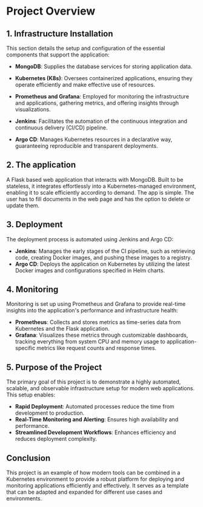 # Project Overview

## 1. Infrastructure Installation

This section details the setup and configuration of the essential components that support the application:

- **MongoDB**: Supplies the database services for storing application data.

- **Kubernetes (K8s)**: Oversees containerized applications, ensuring they operate efficiently and make effective use of resources.

- **Prometheus and Grafana**: Employed for monitoring the infrastructure and applications, gathering metrics, and offering insights through visualizations.

- **Jenkins**: Facilitates the automation of the continuous integration and continuous delivery (CI/CD) pipeline.

- **Argo CD**: Manages Kubernetes resources in a declarative way, guaranteeing reproducible and transparent deployments.

## 2. The application 

A Flask based web application that interacts with MongoDB. Built to be stateless, it integrates effortlessly into a Kubernetes-managed environment, enabling it to scale efficiently according to demand.
The app is simple. The user has to fill documents in the web page and has the option to delete or update them.

## 3. Deployment

The deployment process is automated using Jenkins and Argo CD:

- **Jenkins**: Manages the early stages of the CI pipeline, such as retrieving code, creating Docker images, and pushing these images to a registry.
- **Argo CD**: Deploys the application on Kubernetes by utilizing the latest Docker images and configurations specified in Helm charts.

## 4. Monitoring

Monitoring is set up using Prometheus and Grafana to provide real-time insights into the application's performance and infrastructure health:

- **Prometheus**: Collects and stores metrics as time-series data from Kubernetes and the Flask application.
- **Grafana**: Visualizes these metrics through customizable dashboards, tracking everything from system CPU and memory usage to application-specific metrics like request counts and response times.

## 5. Purpose of the Project

The primary goal of this project is to demonstrate a highly automated, scalable, and observable infrastructure setup for modern web applications. This setup enables:

- **Rapid Deployment**: Automated processes reduce the time from development to production.
- **Real-Time Monitoring and Alerting**: Ensures high availability and performance.
- **Streamlined Development Workflows**: Enhances efficiency and reduces deployment complexity.

## Conclusion

This project is an example of how modern tools can be combined in a Kubernetes environment to provide a robust platform for deploying and monitoring applications efficiently and effectively. It serves as a template that can be adapted and expanded for different use cases and environments.
